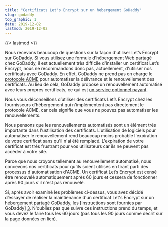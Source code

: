 ```yaml
---
title: "Certificats Let's Encrypt sur un hebergement GoDaddy"
slug: godaddy
top_graphic: 1
date: 2019-12-02
lastmod: 2019-12-02
---
```


{{< lastmod >}}


Nous recevons beaucoup de questions sur la façon d'utiliser Let’s Encrypt sur GoDaddy. Si vous utilisez une formule d'hébergement Web partagé chez GoDaddy, il est actuellement très difficile d'installer un certificat Let’s Encrypt, nous ne recommandons donc pas, actuellement, d'utiliser nos certificats avec GoDaddy. En effet, GoDaddy ne prend pas en charge le [protocole ACME][1] pour automatiser  la délivrance et le renouvellement des certificats. Au lieu de cela, GoDaddy propose un renouvellement automatisé avec leurs propres certificats, ce qui est [un service optionnel payant][2].

Nous vous déconseillons d’utiliser des certificats Let’s Encrypt chez les fournisseurs d’hébergement qui n'implémentent pas directement le protocole ACME, car cela signifie que vous ne pouvez pas automatiser les renouvellements. 

Nous pensons que les renouvellements automatisés sont un élément très importante dans l'ustilisation des certificats. L'utilisation de logiciels pour automatiser le renouvellement rend beaucoup moins probable l'expiration de votre certificat sans qu'il n'ai été  remplacé. L'expiration de votre certificat est très frustrant pour vos utilisateurs car ils ne peuvent pas accéder à votre
site.

Parce que nous croyons tellement au renouvellement automatisé, nous concevons nos certificats pour qu'ils soient utilisés en tirant parti des processus d'automatisation d'ACME. Un certificat Let’s Encrypt est censé être renouvelé automatiquement après 60 jours et cessera de fonctionner après 90 jours s'il n'est pas renouvelé.

Si, après avoir examiné les problèmes ci-dessus, vous avez décidé d’essayer de réaliser la maintienance d'un certificat Let's Encrypt sur un hébergement partagé GoDaddy, les [instructions sont fournies par GoDaddy] [3]. N'oubliez pas que suivre ces instructions prend du temps, et vous devez le faire tous les 60 jours (pas tous les 90 jours
comme décrit sur la page données en lien).

[1]: https://tools.ietf.org/html/rfc8555
[2]: https://www.godaddy.com/web-security/ssl-certificate
[3]: https://www.godaddy.com/help/install-a-lets-encrypt-certificate-on-your-cpanel-hosting-account-28023
